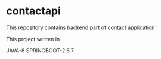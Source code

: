 # contactapi
This repository contains backend part of contact application

This project written in

JAVA-8
SPRINGBOOT-2.6.7
